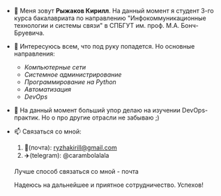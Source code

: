- 👋 Меня зовут **Рыжаков Кирилл**. На данный момент я студент 3-го курса бакалавриата по направлению "Инфокоммуникационные технологии и системы связи" в СПБГУТ им. проф. М.А. Бонч-Бруевича.
- 👀 Интересуюсь всем, что под руку попадется. Но основные направления:
  - *Компьютерные сети*
  - *Системное администрирование*
  - *Программирование на Python*
  - *Автоматизация*
  - *DevOps*
- 🌱 На данный момент больший упор делаю на изучении DevOps-практик. Но о про другие отрасли не забываю ;)
- 📫 Связаться со мной:
  1. 📧(почта): ryzhakirill@gmail.com
  2. ✈️(telegram): @carambolalala
  
  Лучше способ связаться со мной - почта

  Надеюсь на дальнейшее и приятное сотрудничество. Успехов!
